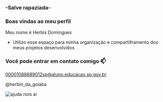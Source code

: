 ### -Salve rapaziada-
### Boas vindas ao meu perfil 

Meu nome é Herbis Domingues

- Utilizo esse espaço para minha organização e compartilhamento dos meus projetos desenvolvidos

### Você pode entrar em contato comigo 📫

00001088689012sp@aluno.educacao.sp.gov.br

@herbin_da_goiaba

![ajuda nois ai](https://media1.tenor.com/m/05yK9fFPrcAAAAAC/clt.gif)
